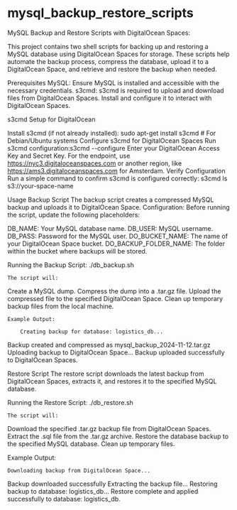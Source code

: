 # mysql_backup_restore_scripts
MySQL Backup and Restore Scripts with DigitalOcean Spaces:
 
This project contains two shell scripts for backing up and restoring a MySQL database using DigitalOcean Spaces for storage. These scripts help automate the backup process, compress the database, upload it to a DigitalOcean Space, and retrieve and restore the backup when needed.

Prerequisites
MySQL: Ensure MySQL is installed and accessible with the necessary credentials.
s3cmd: s3cmd is required to upload and download files from DigitalOcean Spaces. Install and configure it to interact with DigitalOcean Spaces.

s3cmd Setup for DigitalOcean

Install s3cmd (if not already installed):
sudo apt-get install s3cmd  # For Debian/Ubuntu systems
Configure s3cmd for DigitalOcean Spaces
Run s3cmd configuration:s3cmd --configure
Enter your DigitalOcean Access Key and Secret Key.
For the endpoint, use https://nyc3.digitaloceanspaces.com or another region, like https://ams3.digitaloceanspaces.com for Amsterdam.
Verify Configuration
Run a simple command to confirm s3cmd is configured correctly:
	s3cmd ls s3://your-space-name

Usage
Backup Script
	The backup script creates a compressed MySQL backup and uploads it to      DigitalOcean Space.
Configuration:
Before running the script, update the following placeholders:

DB_NAME: Your MySQL database name.
DB_USER: MySQL username.
DB_PASS: Password for the MySQL user.
DO_BUCKET_NAME: The name of your DigitalOcean Space bucket.
DO_BACKUP_FOLDER_NAME: The folder within the bucket where backups will be stored.

Running the Backup Script:
	./db_backup.sh
	
	The script will:
Create a MySQL dump.
Compress the dump into a .tar.gz file.
Upload the compressed file to the specified DigitalOcean Space.
Clean up temporary backup files from the local machine.

	Example Output:

		Creating backup for database: logistics_db...
Backup created and compressed as mysql_backup_2024-11-12.tar.gz
Uploading backup to DigitalOcean Space...
Backup uploaded successfully to DigitalOcean Spaces.



Restore Script
	The restore script downloads the latest backup from DigitalOcean Spaces, extracts it, and restores it to the specified MySQL database.

Running the Restore Script:
            ./db_restore.sh
	
	The script will:

Download the specified .tar.gz backup file from DigitalOcean Spaces.
Extract the .sql file from the .tar.gz archive.
Restore the database backup to the specified MySQL database.
Clean up temporary files.

Example Output:

  	Downloading backup from DigitalOcean Space...
Backup downloaded successfully
Extracting the backup file...
Restoring backup to database: logistics_db...
Restore complete and applied successfully to database: logistics_db.






